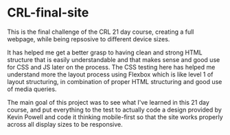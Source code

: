 # CRL-final-site
 This is the final challenge of the CRL 21 day course, creating a full webpage, while being repsosive to different device sizes.

 It has helped me get a better grasp to having clean and strong HTML structure that is easily understandable and that makes sense and good use for CSS and JS later on the process. The CSS testing here has helped me understand more the layout process using Flexbox which is like level 1 of layout structuring, in combination of proper HTML structuring and good use of media queries.

 The main goal of this project was to see what I've learned in this 21 day course, and put everything to the test to actually code a design provided by Kevin Powell and code it thinking mobile-first so that the site works properly across all display sizes to be responsive.


